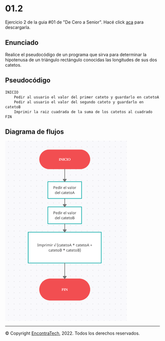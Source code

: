 # 01.2

Ejercicio 2 de la guia #01 de "De Cero a Senior". Hacé click [aca](https://guias.encontratech.com.ar) para descargarla.

## Enunciado

Realice el pseudocódigo de un programa que sirva para determinar la hipotenusa de un triángulo rectángulo conocidas las longitudes de sus dos catetos.

## Pseudocódigo

    INICIO
        Pedir al usuario el valor del primer cateto y guardarlo en catetoA
        Pedir al usuario el valor del segundo cateto y guardarlo en catetoB
        Imprimir la raiz cuadrada de la suma de los catetos al cuadrado
    FIN

## Diagrama de flujos

![Diagrama de flujos](./Diagrama%20de%20Flujos.png)

***
© Copyright [EncontraTech](https://www.encontraTech.com.ar), 2022. Todos los derechos reservados.